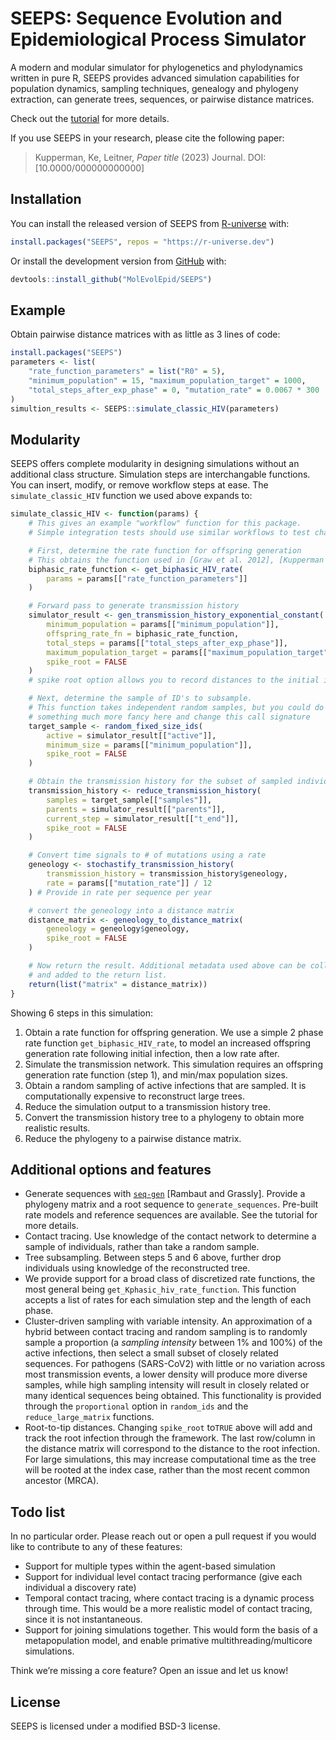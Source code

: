 
<!-- README.md is generated from README.Rmd. Please edit that file -->

# SEEPS: Sequence Evolution and Epidemiological Process Simulator

<!-- badges: start -->

<!-- badges: end -->

A modern and modular simulator for phylogenetics and phylodynamics
written in pure R, SEEPS provides advanced simulation capabilities for
population dynamics, sampling techniques, genealogy and phylogeny
extraction, can generate trees, sequences, or pairwise distance
matrices.

Check out the
[tutorial](https://mol-evo-epid.github.io/SEEPS/articles/SEEPS.html) for
more details.

If you use SEEPS in your research, please cite the following paper:

> Kupperman, Ke, Leitner, *Paper title* (2023) Journal. DOI:
> \[10.0000/000000000000\]

## Installation

You can install the released version of SEEPS from
[R-universe](https://r-universe.dev/) with:

``` r
install.packages("SEEPS", repos = "https://r-universe.dev")
```

Or install the development version from
[GitHub](https://github.com/MolEvolEpid) with:

``` r
devtools::install_github("MolEvolEpid/SEEPS")
```

## Example

Obtain pairwise distance matrices with as little as 3 lines of code:

``` r
install.packages("SEEPS")
parameters <- list(
    "rate_function_parameters" = list("R0" = 5),
    "minimum_population" = 15, "maximum_population_target" = 1000,
    "total_steps_after_exp_phase" = 0, "mutation_rate" = 0.0067 * 300
)
simultion_results <- SEEPS::simulate_classic_HIV(parameters)
```

## Modularity

SEEPS offers complete modularity in designing simulations without an
additional class structure. Simulation steps are interchangable
functions. You can insert, modify, or remove workflow steps at ease. The
`simulate_classic_HIV` function we used above expands to:

``` r
simulate_classic_HIV <- function(params) {
    # This gives an example "workflow" function for this package.
    # Simple integration tests should use similar workflows to test changes.

    # First, determine the rate function for offspring generation
    # This obtains the function used in [Graw et al. 2012], [Kupperman et al. 2022]
    biphasic_rate_function <- get_biphasic_HIV_rate(
        params = params[["rate_function_parameters"]]
    )

    # Forward pass to generate transmission history
    simulator_result <- gen_transmission_history_exponential_constant(
        minimum_population = params[["minimum_population"]],
        offspring_rate_fn = biphasic_rate_function,
        total_steps = params[["total_steps_after_exp_phase"]],
        maximum_population_target = params[["maximum_population_target"]],
        spike_root = FALSE
    )
    # spike root option allows you to record distances to the initial infection

    # Next, determine the sample of ID's to subsample.
    # This function takes independent random samples, but you could do
    # something much more fancy here and change this call signature
    target_sample <- random_fixed_size_ids(
        active = simulator_result[["active"]],
        minimum_size = params[["minimum_population"]],
        spike_root = FALSE
    )

    # Obtain the transmission history for the subset of sampled individuals
    transmission_history <- reduce_transmission_history(
        samples = target_sample[["samples"]],
        parents = simulator_result[["parents"]],
        current_step = simulator_result[["t_end"]],
        spike_root = FALSE
    )

    # Convert time signals to # of mutations using a rate
    geneology <- stochastify_transmission_history(
        transmission_history = transmission_history$geneology,
        rate = params[["mutation_rate"]] / 12
    ) # Provide in rate per sequence per year

    # convert the geneology into a distance matrix
    distance_matrix <- geneology_to_distance_matrix(
        geneology = geneology$geneology,
        spike_root = FALSE
    )

    # Now return the result. Additional metadata used above can be collected
    # and added to the return list.
    return(list("matrix" = distance_matrix))
}
```

Showing 6 steps in this simulation:

1.  Obtain a rate function for offspring generation. We use a simple 2
    phase rate function `get_biphasic_HIV_rate`, to model an increased
    offspring generation rate following initial infection, then a low
    rate after.
2.  Simulate the transmission network. This simulation requires an
    offspring generation rate function (step 1), and min/max population
    sizes.
3.  Obtain a random sampling of active infections that are sampled. It
    is computationally expensive to reconstruct large trees.
4.  Reduce the simulation output to a transmission history tree.
5.  Convert the transmission history tree to a phylogeny to obtain more
    realistic results.
6.  Reduce the phylogeny to a pairwise distance matrix.

## Additional options and features

- Generate sequences with
  [`seq-gen`](http://tree.bio.ed.ac.uk/software/seqgen/) \[Rambaut and
  Grassly\]. Provide a phylogeny matrix and a root sequence to
  `generate_sequences`. Pre-built rate models and reference sequences
  are available. See the tutorial for more details.
  <!-- todo: write this tutorial -->
- Contact tracing. Use knowledge of the contact network to determine a
  sample of individuals, rather than take a random sample.
- Tree subsampling. Between steps 5 and 6 above, further drop
  individuals using knowledge of the reconstructed tree.
- We provide support for a broad class of discretized rate functions,
  the most general being `get_Kphasic_hiv_rate_function`. This function
  accepts a list of rates for each simulation step and the length of
  each phase. <!-- This needs an example -->
- Cluster-driven sampling with variable intensity. An approximation of a
  hybrid between contact tracing and random sampling is to randomly
  sample a proportion (a *sampling intensity* between 1% and 100%) of
  the active infections, then select a small subset of closely related
  sequences. For pathogens (SARS-CoV2) with little or no variation
  across most transmission events, a lower density will produce more
  diverse samples, while high sampling intensity will result in closely
  related or many identical sequences being obtained. This functionality
  is provided through the `proportional` option in `random_ids` and the
  `reduce_large_matrix` functions.
- Root-to-tip distances. Changing `spike_root` to`TRUE` above will add
  and track the root infection through the framework. The last
  row/column in the distance matrix will correspond to the distance to
  the root infection. For large simulations, this may increase
  computational time as the tree will be rooted at the index case,
  rather than the most recent common ancestor (MRCA).

## Todo list

In no particular order. Please reach out or open a pull request if you
would like to contribute to any of these features:

- Support for multiple types within the agent-based simulation
- Support for individual level contact tracing performance (give each
  individual a discovery rate)
- Temporal contact tracing, where contact tracing is a dynamic process
  through time. This would be a more realistic model of contact tracing,
  since it is not instantaneous.
- Support for joining simulations together. This would form the basis of
  a metapopulation model, and enable primative multithreading/multicore
  simulations.

Think we’re missing a core feature? Open an issue and let us know!

## License

SEEPS is licensed under a modified BSD-3 license.
